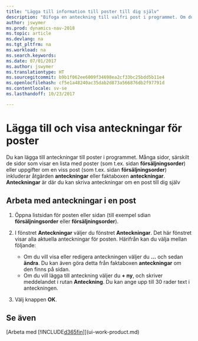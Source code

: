 ```yaml
---
title: "Lägga till information till poster till dig själv"
description: "Bifoga en anteckning till valfri post i programmet. Om du till exempel har extra information om en försäljningsorder som inte passar något av fälten på försäljningsordern kan du skriva en notering."
author: jswymer
ms.prod: dynamics-nav-2018
ms.topic: article
ms.devlang: na
ms.tgt_pltfrm: na
ms.workload: na
ms.search.keywords: 
ms.date: 07/01/2017
ms.author: jswymer
ms.translationtype: HT
ms.sourcegitcommit: b9b1f062ee6009f34698ea2cf33bc25bdd5b11e4
ms.openlocfilehash: cf5e1a48240ac35dab2d873a566876db2f97791d
ms.contentlocale: sv-se
ms.lasthandoff: 10/23/2017

---
```

# <a name="adding-and-viewing-notes-on-records"></a>Lägga till och visa anteckningar för poster
 Du <!--OnPrem and your colleagues --> kan lägga till anteckningar till poster i programmet. Många sidor, särskilt de sidor som visar en lista med poster (som t.ex. sidan **försäljningsorder**) eller uppgifter om en viss post (som t.ex. sidan **försäljningsorder**) inkluderar åtgärden **anteckningar** eller faktaboxen **anteckningar**. **Anteckningar** är där du kan skriva anteckningar om en post till dig själv<!--OnPrem or others, and where you can view notes to you from others. For example, a note could be a general comment or processing instruction to your colleague, who can then respond to your note using their own **Notes**. Or, your colleague can add a note that gives you extra information about a sales order that is not covered by the information on the sales order. These notes and correspondences will follow the record as it is processed in the company.-->

<!--OnPrem
> [!NOTE]  
>  You can only select one recipient of the note.-->  
  
## <a name="to-work-with-notes-on-a-record"></a>Arbeta med anteckningar i en post 
  
1.  Öppna listsidan för posten eller sidan (till exempel sdian **försäljningsorder** eller **försäljningsorder**).  
  
    <!-- If **Notes** is not visible on the page, then you can customize the page to display the Notes FactBox. -->
  
2.  I fönstret **Anteckningar** väljer du fönstret **Anteckningar**. Det här fönstret visar alla aktuella anteckningar för posten. Härifrån kan du välja mellan följande:

    -   Om du vill visa eller redigera anteckningen väljer du **...** och sedan **ändra**. Du kan även göra detta från faktaboxen **anteckningar** om den finns på sidan.
    -   Om du vill lägga till anteckning väljer du **+ ny**, och skriver meddelandet i rutan **Anteckning**. Du kan ange upp till 30 rader text i anteckningen. 
  
<!-- 5.  In the **To** field, enter a user ID (your own or someone else’s) to indicate who the note is for.  
  
6.  Select the **Notify** field if you want to send a notification to the user in the **To** field. 
  
     If **Notify** is selected, the note will be sent as a notification to the user's **My Notifications** on the Role Center.  -->
  
3.  Välj knappen **OK**.  

## <a name="see-also"></a>Se även
[Arbeta med [!INCLUDE[d365fin](includes/d365fin_md.md)]](ui-work-product.md)  
